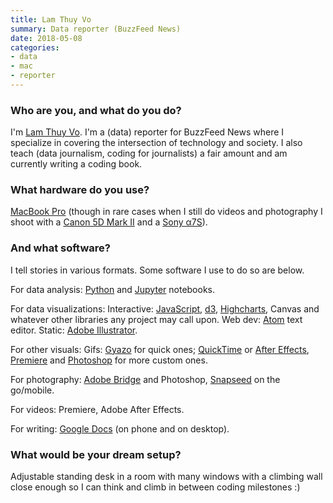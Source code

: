 ```yaml
---
title: Lam Thuy Vo
summary: Data reporter (BuzzFeed News)
date: 2018-05-08
categories:
- data
- mac
- reporter
---
```


### Who are you, and what do you do?

I'm [Lam Thuy Vo](http://lamthuyvo.com/ "Lam's website."). I'm a (data) reporter for BuzzFeed News where I specialize in covering the intersection of technology and society. I also teach (data journalism, coding for journalists) a fair amount and am currently writing a coding book.

### What hardware do you use?

[MacBook Pro][macbook-pro] (though in rare cases when I still do videos and photography I shoot with a [Canon 5D Mark II][eos-5d-mark-ii] and a [Sony α7S][a7s]).

### And what software?

I tell stories in various formats. Some software I use to do so are below. 

For data analysis:
[Python][] and [Jupyter][] notebooks.

For data visualizations:
Interactive: [JavaScript][], [d3][d3.js], [Highcharts][], Canvas and whatever other libraries any project may call upon.
Web dev: [Atom][] text editor.
Static: [Adobe Illustrator][illustrator].

For other visuals:
Gifs: [Gyazo][] for quick ones; [QuickTime][quicktime-pro] or [After Effects][after-effects], [Premiere][] and [Photoshop][] for more custom ones.

For photography:
[Adobe Bridge][bridge] and Photoshop, [Snapseed][snapseed-ios] on the go/mobile.

For videos:
Premiere, Adobe After Effects.

For writing: 
[Google Docs][google-docs] (on phone and on desktop).

### What would be your dream setup?

Adjustable standing desk in a room with many windows with a climbing wall close enough so I can think and climb in between coding milestones :)

[a7s]: https://electronics.sony.com/imaging/interchangeable-lens-cameras/c/all-interchangeable-lens-cameras "A 12.2 megapixel mirrorless camera."
[after-effects]: https://www.adobe.com/products/aftereffects.html "Motion graphics and video editing software."
[atom]: https://github.blog/2022-06-08-sunsetting-atom/ "A text editor based on web technology."
[bridge]: https://creative.adobe.com/products/bridge "A shared media manager for Adobe CS products."
[d3.js]: https://d3js.org/ "A Javascript framework for manipulating data."
[eos-5d-mark-ii]: http://web.archive.org/web/20151104220940/http://www.usa.canon.com/cusa/support/consumer/eos_slr_camera_systems/eos_digital_slr_cameras/eos_5d_mark_ii "A 21 megapixel DSLR."
[google-docs]: https://en.wikipedia.org/wiki/Google_Docs "A web-based office suite."
[gyazo]: https://gyazo.com/ "A screenshot capturing and sharing tool for the Mac."
[highcharts]: http://web.archive.org/web/20230524122808/https://www.highcharts.com/ "A service for building interactive web-based charts."
[illustrator]: https://www.adobe.com/products/illustrator.html "A vector graphics editor."
[javascript]: https://en.wikipedia.org/wiki/JavaScript "An interpreted scripting language."
[jupyter]: https://jupyter.org/ "Web-based live document software."
[macbook-pro]: https://www.apple.com/macbook-pro/ "A laptop."
[photoshop]: https://www.adobe.com/products/photoshop.html "A bitmap image editor."
[premiere]: https://www.adobe.com/products/premiere.html "A video editing suite."
[python]: https://www.python.org/ "An interpreted scripting language."
[quicktime-pro]: http://web.archive.org/web/20230706193331/https://support.apple.com/en-us/HT201175 "A commercial version of QuickTime."
[snapseed-ios]: https://apps.apple.com/us/app/snapseed/id439438619 "A photo app."
